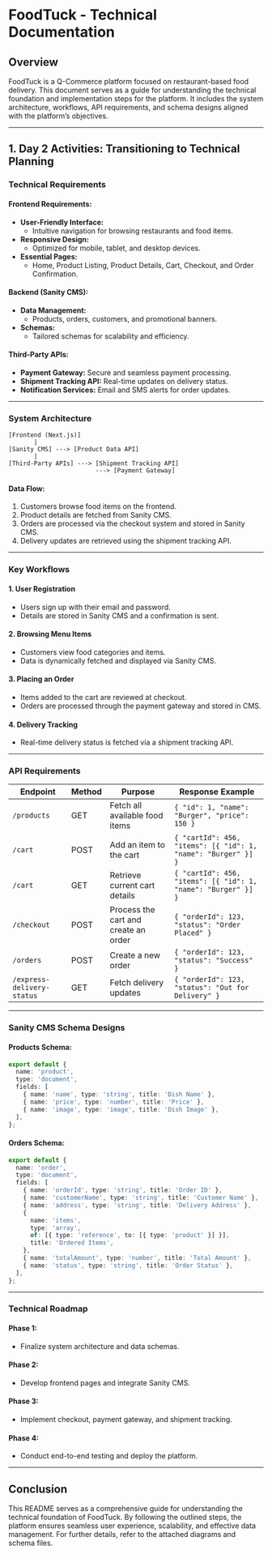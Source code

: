 # FoodTuck - Technical Documentation

## Overview
FoodTuck is a Q-Commerce platform focused on restaurant-based food delivery. This document serves as a guide for understanding the technical foundation and implementation steps for the platform. It includes the system architecture, workflows, API requirements, and schema designs aligned with the platform’s objectives.

---

## 1. Day 2 Activities: Transitioning to Technical Planning

### Technical Requirements

#### Frontend Requirements:
- **User-Friendly Interface:**
  - Intuitive navigation for browsing restaurants and food items.
- **Responsive Design:**
  - Optimized for mobile, tablet, and desktop devices.
- **Essential Pages:**
  - Home, Product Listing, Product Details, Cart, Checkout, and Order Confirmation.

#### Backend (Sanity CMS):
- **Data Management:**
  - Products, orders, customers, and promotional banners.
- **Schemas:**
  - Tailored schemas for scalability and efficiency.

#### Third-Party APIs:
- **Payment Gateway:** Secure and seamless payment processing.
- **Shipment Tracking API:** Real-time updates on delivery status.
- **Notification Services:** Email and SMS alerts for order updates.

---

###  System Architecture


```
[Frontend (Next.js)]
       |
[Sanity CMS] ---> [Product Data API]
       |
[Third-Party APIs] ---> [Shipment Tracking API]
                        ---> [Payment Gateway]
```
#### Data Flow:
1. Customers browse food items on the frontend.
2. Product details are fetched from Sanity CMS.
3. Orders are processed via the checkout system and stored in Sanity CMS.
4. Delivery updates are retrieved using the shipment tracking API.

---

### Key Workflows

#### 1. User Registration
- Users sign up with their email and password.
- Details are stored in Sanity CMS and a confirmation is sent.

#### 2. Browsing Menu Items
- Customers view food categories and items.
- Data is dynamically fetched and displayed via Sanity CMS.

#### 3. Placing an Order
- Items added to the cart are reviewed at checkout.
- Orders are processed through the payment gateway and stored in CMS.

#### 4. Delivery Tracking
- Real-time delivery status is fetched via a shipment tracking API.

---

###  API Requirements

| Endpoint                | Method | Purpose                             | Response Example                                              |
|-------------------------|--------|-------------------------------------|---------------------------------------------------------------|
| `/products`             | GET    | Fetch all available food items      | `{ "id": 1, "name": "Burger", "price": 150 }`              |                            |
| `/cart`                 | POST   | Add an item to the cart             | `{ "cartId": 456, "items": [{ "id": 1, "name": "Burger" }] }` |
| `/cart`                 | GET    | Retrieve current cart details       | `{ "cartId": 456, "items": [{ "id": 1, "name": "Burger" }] }` |
| `/checkout`             | POST   | Process the cart and create an order| `{ "orderId": 123, "status": "Order Placed" }`              |
| `/orders`               | POST   | Create a new order                  | `{ "orderId": 123, "status": "Success" }`                  |
| `/express-delivery-status` | GET | Fetch delivery updates              | `{ "orderId": 123, "status": "Out for Delivery" }`          |

---

### Sanity CMS Schema Designs

#### Products Schema:
```typescript
export default {
  name: 'product',
  type: 'document',
  fields: [
    { name: 'name', type: 'string', title: 'Dish Name' },
    { name: 'price', type: 'number', title: 'Price' }, 
    { name: 'image', type: 'image', title: 'Dish Image' },
  ],
};
```

#### Orders Schema:
```typescript
export default {
  name: 'order',
  type: 'document',
  fields: [
    { name: 'orderId', type: 'string', title: 'Order ID' },
    { name: 'customerName', type: 'string', title: 'Customer Name' },
    { name: 'address', type: 'string', title: 'Delivery Address' },
    {
      name: 'items',
      type: 'array',
      of: [{ type: 'reference', to: [{ type: 'product' }] }],
      title: 'Ordered Items',
    },
    { name: 'totalAmount', type: 'number', title: 'Total Amount' },
    { name: 'status', type: 'string', title: 'Order Status' },
  ],
};
```

---

### Technical Roadmap

#### Phase 1:
- Finalize system architecture and data schemas.

#### Phase 2:
- Develop frontend pages and integrate Sanity CMS.

#### Phase 3:
- Implement checkout, payment gateway, and shipment tracking.

#### Phase 4:
- Conduct end-to-end testing and deploy the platform.

---

## Conclusion
This README serves as a comprehensive guide for understanding the technical foundation of FoodTuck. By following the outlined steps, the platform ensures seamless user experience, scalability, and effective data management. For further details, refer to the attached diagrams and schema files.
